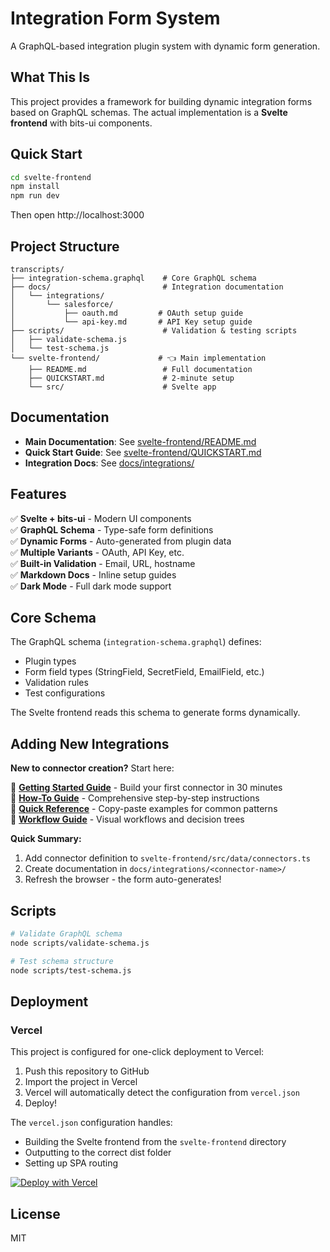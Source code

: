 # Integration Form System

A GraphQL-based integration plugin system with dynamic form generation.

## What This Is

This project provides a framework for building dynamic integration forms based on GraphQL schemas. The actual implementation is a **Svelte frontend** with bits-ui components.

## Quick Start

```bash
cd svelte-frontend
npm install
npm run dev
```

Then open http://localhost:3000

## Project Structure

```
transcripts/
├── integration-schema.graphql    # Core GraphQL schema
├── docs/                         # Integration documentation
│   └── integrations/
│       └── salesforce/
│           ├── oauth.md         # OAuth setup guide
│           └── api-key.md       # API Key setup guide
├── scripts/                      # Validation & testing scripts
│   ├── validate-schema.js
│   └── test-schema.js
└── svelte-frontend/             # 👈 Main implementation
    ├── README.md                 # Full documentation
    ├── QUICKSTART.md             # 2-minute setup
    └── src/                      # Svelte app
```

## Documentation

- **Main Documentation**: See [svelte-frontend/README.md](./svelte-frontend/README.md)
- **Quick Start Guide**: See [svelte-frontend/QUICKSTART.md](./svelte-frontend/QUICKSTART.md)
- **Integration Docs**: See [docs/integrations/](./docs/integrations/)

## Features

✅ **Svelte + bits-ui** - Modern UI components  
✅ **GraphQL Schema** - Type-safe form definitions  
✅ **Dynamic Forms** - Auto-generated from plugin data  
✅ **Multiple Variants** - OAuth, API Key, etc.  
✅ **Built-in Validation** - Email, URL, hostname  
✅ **Markdown Docs** - Inline setup guides  
✅ **Dark Mode** - Full dark mode support

## Core Schema

The GraphQL schema (`integration-schema.graphql`) defines:
- Plugin types
- Form field types (StringField, SecretField, EmailField, etc.)
- Validation rules
- Test configurations

The Svelte frontend reads this schema to generate forms dynamically.

## Adding New Integrations

**New to connector creation?** Start here:

📘 **[Getting Started Guide](./docs/GETTING-STARTED-WITH-CONNECTORS.md)** - Build your first connector in 30 minutes  
📗 **[How-To Guide](./docs/HOW-TO-ADD-A-CONNECTOR.md)** - Comprehensive step-by-step instructions  
📙 **[Quick Reference](./docs/CONNECTOR-QUICK-REFERENCE.md)** - Copy-paste examples for common patterns  
📕 **[Workflow Guide](./docs/CONNECTOR-WORKFLOW.md)** - Visual workflows and decision trees

**Quick Summary:**
1. Add connector definition to `svelte-frontend/src/data/connectors.ts`
2. Create documentation in `docs/integrations/<connector-name>/`
3. Refresh the browser - the form auto-generates!

## Scripts

   ```bash
# Validate GraphQL schema
node scripts/validate-schema.js

# Test schema structure
node scripts/test-schema.js
```

## Deployment

### Vercel

This project is configured for one-click deployment to Vercel:

1. Push this repository to GitHub
2. Import the project in Vercel
3. Vercel will automatically detect the configuration from `vercel.json`
4. Deploy!

The `vercel.json` configuration handles:
- Building the Svelte frontend from the `svelte-frontend` directory
- Outputting to the correct dist folder
- Setting up SPA routing

[![Deploy with Vercel](https://vercel.com/button)](https://vercel.com/new/clone?repository-url=https://github.com/ParableTyler/onboarding-stories)

## License

MIT
